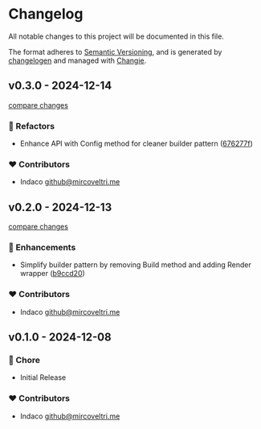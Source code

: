 # Changelog

All notable changes to this project will be documented in this file.

The format adheres to [Semantic Versioning](https://semver.org/spec/v2.0.0.html),
and is generated by [changelogen](https://github.com/unjs/changelogen) and managed with [Changie](https://github.com/miniscruff/changie).

## v0.3.0 - 2024-12-14

[compare changes](https://github.com/indaco/templheroicons/compare/v0.2.0...v0.3.0)

### 💅 Refactors

- Enhance API with Config method for cleaner builder pattern ([676277f](https://github.com/indaco/templiconoir/commit/676277f))

### ❤️ Contributors

- Indaco <github@mircoveltri.me>

## v0.2.0 - 2024-12-13

[compare changes](https://github.com/indaco/templheroicons/compare/v0.1.0...v0.2.0)

### 🚀 Enhancements

- Simplify builder pattern by removing Build method and adding Render wrapper ([b9ccd20](https://github.com/indaco/templheroicons/commit/b9ccd20))

### ❤️ Contributors

- Indaco <github@mircoveltri.me>

## v0.1.0 - 2024-12-08

### 🏡 Chore

- Initial Release

### ❤️ Contributors

- Indaco <github@mircoveltri.me>
